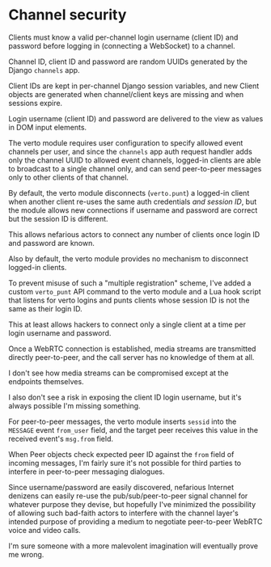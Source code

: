 # Channel security

Clients must know a valid
per-channel login username (client ID) and password
before logging in (connecting a WebSocket)
to a channel.

Channel ID, client ID and password
are random UUIDs
generated by the Django `channels` app.

Client IDs are kept in per-channel
Django session variables,
and new Client objects are generated
when channel/client keys are missing
and when sessions expire.

Login username (client ID) and password
are delivered to the view
as values in DOM input elements.

The verto module
requires user configuration
to specify allowed event channels per user,
and since the `channels` app
auth request handler
adds only the channel UUID
to allowed event channels,
logged-in clients
are able to broadcast to a single channel only,
and can send peer-to-peer messages
only to other clients of that channel.

By default,
the verto module
disconnects (`verto.punt`) a logged-in client
when another client
re-uses the same auth credentials
*and session ID*,
but the module allows new connections
if username and password are correct
but the session ID is different.

This allows nefarious actors
to connect any number of clients
once login ID and password are known.

Also by default,
the verto module
provides no mechanism to disconnect
logged-in clients.

To prevent misuse
of such a "multiple registration" scheme,
I've added a custom `verto_punt` API command
to the verto module
and a Lua hook script
that listens for verto logins
and punts clients whose
session ID is not the same as
their login ID.

This at least allows hackers
to connect only a single client
at a time
per login username and password.

Once a WebRTC connection is established,
media streams
are transmitted directly peer-to-peer,
and the call server
has no knowledge of them at all.

I don't see how media streams
can be compromised
except at the endpoints themselves.

I also don't see a risk
in exposing the client ID login username,
but it's always possible
I'm missing something.

For peer-to-peer messages,
the verto module
inserts `sessid`
into the `MESSAGE` event `from_user` field,
and the target peer receives this value
in the received event's `msg.from` field.

When Peer objects
check expected peer ID
against the `from` field of incoming messages,
I'm fairly sure
it's not possible
for third parties
to interfere in peer-to-peer messaging dialogues.

Since username/password are easily discovered,
nefarious Internet denizens
can easily re-use
the pub/sub/peer-to-peer signal channel
for whatever purpose they devise,
but hopefully
I've minimized the possibility
of allowing such bad-faith actors
to interfere with
the channel layer's intended purpose
of providing a medium
to negotiate peer-to-peer
WebRTC voice and video calls.

I'm sure someone
with a more malevolent imagination
will eventually prove me wrong.
